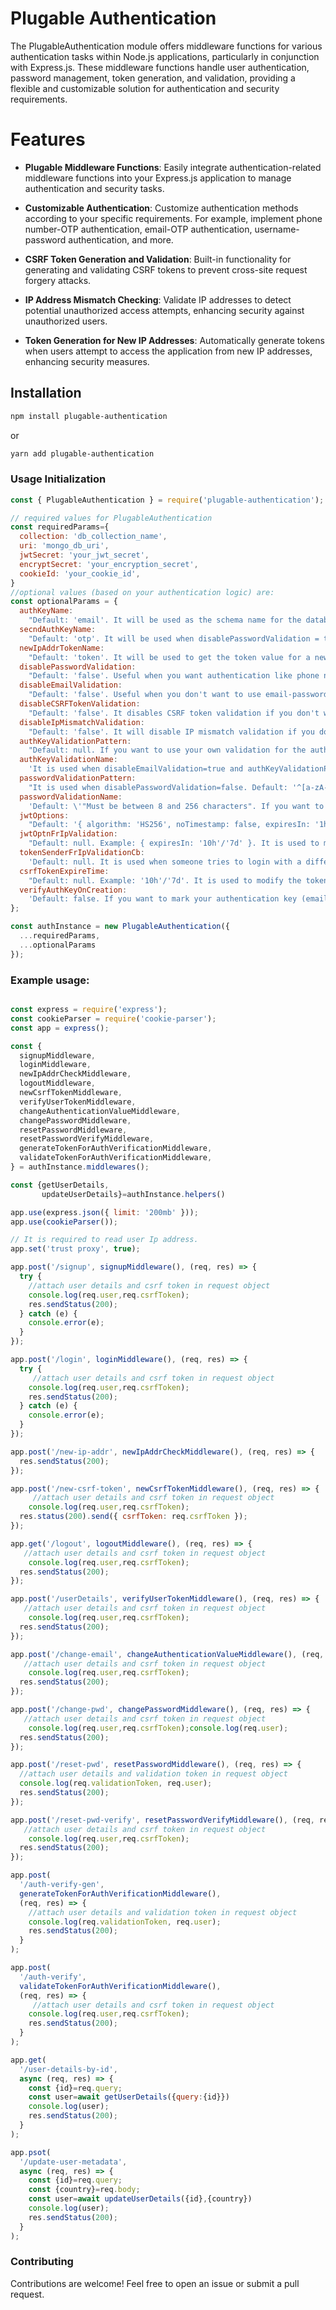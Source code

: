 # Plugable Authentication
The PlugableAuthentication module offers middleware functions for various authentication tasks within Node.js applications, particularly in conjunction with Express.js. These middleware functions handle user authentication, password management, token generation, and validation, providing a flexible and customizable solution for authentication and security requirements.

# Features
- **Plugable Middleware Functions**: Easily integrate authentication-related middleware functions into your Express.js application to manage authentication and security tasks.

- **Customizable Authentication**: Customize authentication methods according to your specific requirements. For example, implement phone number-OTP authentication, email-OTP authentication, username-password authentication, and more.

- **CSRF Token Generation and Validation**: Built-in functionality for generating and validating CSRF tokens to prevent cross-site request forgery attacks.

- **IP Address Mismatch Checking**: Validate IP addresses to detect potential unauthorized access attempts, enhancing security against unauthorized users.

- **Token Generation for New IP Addresses**: Automatically generate tokens when users attempt to access the application from new IP addresses, enhancing security measures.

## Installation
```bash
npm install plugable-authentication
```
or
```bash
yarn add plugable-authentication
```

### Usage Initialization
```javascript
const { PlugableAuthentication } = require('plugable-authentication');

// required values for PlugableAuthentication
const requiredParams={
  collection: 'db_collection_name',
  uri: 'mongo_db_uri',
  jwtSecret: 'your_jwt_secret',
  encryptSecret: 'your_encryption_secret',
  cookieId: 'your_cookie_id',
}
//optional values (based on your authentication logic) are:
const optionalParams = {
  authKeyName:
    "Default: 'email'. It will be used as the schema name for the database. The package will also search for this key name in the req.body during login and signup.",
  secndAuthKeyName:
    "Default: 'otp'. It will be used when disablePasswordValidation = true. The package will search for this key name in the req.body during login and signup.",
  newIpAddrTokenName:
    "Default: 'token'. It will be used to get the token value for a new IP address.",
  disablePasswordValidation:
    "Default: 'false'. Useful when you want authentication like phone number and OTP. In this case, password validation is not required.",
  disableEmailValidation:
    "Default: 'false'. Useful when you don't want to use email-password based authentication, rather you want something like username and password.",
  disableCSRFTokenValidation:
    "Default: 'false'. It disables CSRF token validation if you don't want to use this feature.",
  disableIpMismatchValidation:
    "Default: 'false'. It will disable IP mismatch validation if you don't want to use this feature.",
  authKeyValidationPattern:
    "Default: null. If you want to use your own validation for the authentication value email, then write your own validation logic like this: '^[a-zA-Z0-9]+_[a-zA-Z0-9]+$'. If you want this feature, make sure disableEmailValidation=true.",
  authKeyValidationName:
    'It is used when disableEmailValidation=true and authKeyValidationPattern != null. Default: \'"Must be valid characters"\'. If you want to write your custom message, please change it.',
  passwordValidationPattern:
    "It is used when disablePasswordValidation=false. Default: '^[a-zA-Z0-9@$!%*?&^#~_+-]{8,256}$. If you want to write your custom validation logic, please change it.",
  passwordValidationName:
    'Default: \'"Must be between 8 and 256 characters". If you want to write your custom message, please change it.',
  jwtOptions:
    "Default: '{ algorithm: 'HS256', noTimestamp: false, expiresIn: '1h', notBefore: '0s' }'. Change as per your need.",
  jwtOptnFrIpValidation:
    "Default: null. Example: { expiresIn: '10h'/'7d' }. It is used to modify the token generated during IP address mismatch. Only allowed key is expiresIn. By default, the token expires in 1 day.",
  tokenSenderFrIpValidationCb:
    'Default: null. It is used when someone tries to login with a different IP address and IP mismatch validation is enabled. Then this function will be called with token and user details. Function format is like this: (shortToken: string, user: { email: string, id: string, refreshToken: string, csrfToken: string, metadata?: object, password?: string, browser: string, ipAddr: string }) => Promise<void>.',
  csrfTokenExpireTime:
    "Default: null. Example: '10h'/'7d'. It is used to modify the token expires time. By default, the token expires in 1 day.",
  verifyAuthKeyOnCreation:
    'Default: false. If you want to mark your authentication key (email) as verified on creation, set as true.',
};

const authInstance = new PlugableAuthentication({
  ...requiredParams,
  ...optionalParams
});

```
### Example usage:
``` javascript

const express = require('express');
const cookieParser = require('cookie-parser');
const app = express();

const {
  signupMiddleware,
  loginMiddleware,
  newIpAddrCheckMiddleware,
  logoutMiddleware,
  newCsrfTokenMiddleware,
  verifyUserTokenMiddleware,
  changeAuthenticationValueMiddleware,
  changePasswordMiddleware,
  resetPasswordMiddleware,
  resetPasswordVerifyMiddleware,
  generateTokenForAuthVerificationMiddleware,
  validateTokenForAuthVerificationMiddleware,
} = authInstance.middlewares();

const {getUserDetails,
       updateUserDetails}=authInstance.helpers()

app.use(express.json({ limit: '200mb' }));
app.use(cookieParser());

// It is required to read user Ip address.
app.set('trust proxy', true);

app.post('/signup', signupMiddleware(), (req, res) => {
  try {
    //attach user details and csrf token in request object
    console.log(req.user,req.csrfToken);
    res.sendStatus(200);
  } catch (e) {
    console.error(e);
  }
});

app.post('/login', loginMiddleware(), (req, res) => {
  try {
     //attach user details and csrf token in request object
    console.log(req.user,req.csrfToken);
    res.sendStatus(200);
  } catch (e) {
    console.error(e);
  }
});

app.post('/new-ip-addr', newIpAddrCheckMiddleware(), (req, res) => {
  res.sendStatus(200);
});

app.post('/new-csrf-token', newCsrfTokenMiddleware(), (req, res) => {
     //attach user details and csrf token in request object
    console.log(req.user,req.csrfToken);
  res.status(200).send({ csrfToken: req.csrfToken });
});

app.get('/logout', logoutMiddleware(), (req, res) => {
   //attach user details and csrf token in request object
    console.log(req.user,req.csrfToken);
  res.sendStatus(200);
});

app.post('/userDetails', verifyUserTokenMiddleware(), (req, res) => {
   //attach user details and csrf token in request object
    console.log(req.user,req.csrfToken);
  res.sendStatus(200);
});

app.post('/change-email', changeAuthenticationValueMiddleware(), (req, res) => {
   //attach user details and csrf token in request object
    console.log(req.user,req.csrfToken);
  res.sendStatus(200);
});

app.post('/change-pwd', changePasswordMiddleware(), (req, res) => {
   //attach user details and csrf token in request object
    console.log(req.user,req.csrfToken);console.log(req.user);
  res.sendStatus(200);
});

app.post('/reset-pwd', resetPasswordMiddleware(), (req, res) => {
  //attach user details and validation token in request object
  console.log(req.validationToken, req.user);
  res.sendStatus(200);
});

app.post('/reset-pwd-verify', resetPasswordVerifyMiddleware(), (req, res) => {
   //attach user details and csrf token in request object
    console.log(req.user,req.csrfToken);
  res.sendStatus(200);
});

app.post(
  '/auth-verify-gen',
  generateTokenForAuthVerificationMiddleware(),
  (req, res) => {
    //attach user details and validation token in request object
    console.log(req.validationToken, req.user);
    res.sendStatus(200);
  }
);

app.post(
  '/auth-verify',
  validateTokenForAuthVerificationMiddleware(),
  (req, res) => {
     //attach user details and csrf token in request object
    console.log(req.user,req.csrfToken);
    res.sendStatus(200);
  }
);

app.get(
  '/user-details-by-id',
  async (req, res) => {
    const {id}=req.query;
    const user=await getUserDetails({query:{id}})
    console.log(user);
    res.sendStatus(200);
  }
);

app.psot(
  '/update-user-metadata',
  async (req, res) => {
    const {id}=req.query;
    const {country}=req.body;
    const user=await updateUserDetails({id},{country})
    console.log(user);
    res.sendStatus(200);
  }
);


```


### Contributing
Contributions are welcome! Feel free to open an issue or submit a pull request.